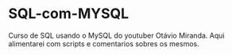# SQL-com-MYSQL
Curso de SQL usando o MySQL do youtuber Otávio Miranda. Aqui alimentarei com scripts e comentarios sobres os mesmos.
